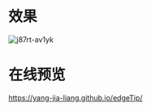 # 效果


![j87rt-av1yk](https://user-images.githubusercontent.com/60655516/182025760-8c7fc245-d27c-4a52-9fd7-0d0cf7c1c322.gif)



# 在线预览
https://yang-jia-liang.github.io/edgeTip/
